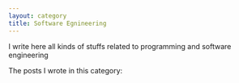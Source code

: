 ```yaml
---
layout: category
title: Software Egnineering
---
```


I write here all kinds of stuffs related to  programming and software engineering

The posts I wrote in this category:
